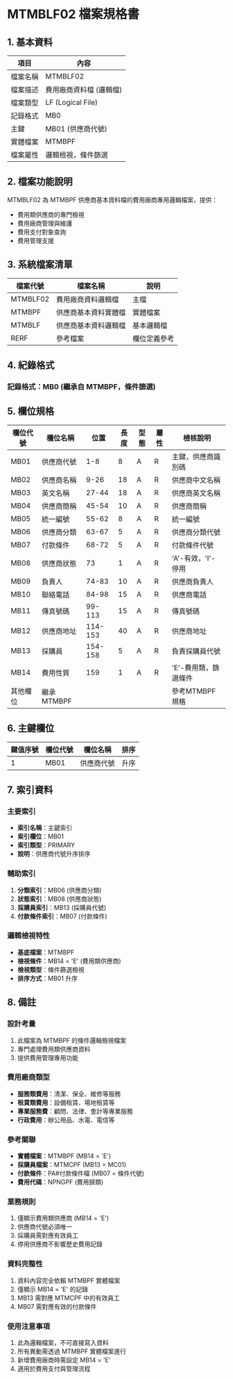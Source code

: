 # MTMBLF02 檔案規格書

## 1. 基本資料

| 項目 | 內容 |
|------|------|
| 檔案名稱 | MTMBLF02 |
| 檔案描述 | 費用廠商資料檔 (邏輯檔) |
| 檔案類型 | LF (Logical File) |
| 記錄格式 | MB0 |
| 主鍵 | MB01 (供應商代號) |
| 實體檔案 | MTMBPF |
| 檔案屬性 | 邏輯檢視，條件篩選 |

## 2. 檔案功能說明

MTMBLF02 為 MTMBPF 供應商基本資料檔的費用廠商專用邏輯檔案，提供：
- 費用類供應商的專門檢視
- 費用廠商管理與維護
- 費用支付對象查詢
- 費用管理支援

## 3. 系統檔案清單

| 檔案代號 | 檔案名稱 | 說明 |
|----------|----------|------|
| MTMBLF02 | 費用廠商資料邏輯檔 | 主檔 |
| MTMBPF | 供應商基本資料實體檔 | 實體檔案 |
| MTMBLF | 供應商基本資料邏輯檔 | 基本邏輯檔 |
| RERF | 參考檔案 | 欄位定義參考 |

## 4. 紀錄格式

### 記錄格式：MB0 (繼承自 MTMBPF，條件篩選)

## 5. 欄位規格

| 欄位代號 | 欄位名稱 | 位置 | 長度 | 型態 | 屬性 | 檢核說明 |
|----------|----------|------|------|------|------|----------|
| MB01 | 供應商代號 | 1-8 | 8 | A | R | 主鍵，供應商識別碼 |
| MB02 | 供應商名稱 | 9-26 | 18 | A | R | 供應商中文名稱 |
| MB03 | 英文名稱 | 27-44 | 18 | A | R | 供應商英文名稱 |
| MB04 | 供應商簡稱 | 45-54 | 10 | A | R | 供應商簡稱 |
| MB05 | 統一編號 | 55-62 | 8 | A | R | 統一編號 |
| MB06 | 供應商分類 | 63-67 | 5 | A | R | 供應商分類代號 |
| MB07 | 付款條件 | 68-72 | 5 | A | R | 付款條件代號 |
| MB08 | 供應商狀態 | 73 | 1 | A | R | 'A'-有效，'I'-停用 |
| MB09 | 負責人 | 74-83 | 10 | A | R | 供應商負責人 |
| MB10 | 聯絡電話 | 84-98 | 15 | A | R | 供應商電話 |
| MB11 | 傳真號碼 | 99-113 | 15 | A | R | 傳真號碼 |
| MB12 | 供應商地址 | 114-153 | 40 | A | R | 供應商地址 |
| MB13 | 採購員 | 154-158 | 5 | A | R | 負責採購員代號 |
| MB14 | 費用性質 | 159 | 1 | A | R | 'E'-費用類，篩選條件 |
| 其他欄位 | 繼承MTMBPF | | | | | 參考MTMBPF規格 |

## 6. 主鍵欄位

| 鍵值序號 | 欄位代號 | 欄位名稱 | 排序 |
|----------|----------|----------|------|
| 1 | MB01 | 供應商代號 | 升序 |

## 7. 索引資料

### 主要索引
- **索引名稱**：主鍵索引
- **索引欄位**：MB01
- **索引類型**：PRIMARY
- **說明**：供應商代號升序排序

### 輔助索引
1. **分類索引**：MB06 (供應商分類)
2. **狀態索引**：MB08 (供應商狀態)
3. **採購員索引**：MB13 (採購員代號)
4. **付款條件索引**：MB07 (付款條件)

### 邏輯檢視特性
- **基底檔案**：MTMBPF
- **檢視條件**：MB14 = 'E' (費用類供應商)
- **檢視類型**：條件篩選檢視
- **排序方式**：MB01 升序

## 8. 備註

### 設計考量
1. 此檔案為 MTMBPF 的條件邏輯檢視檔案
2. 專門處理費用類供應商資料
3. 提供費用管理專用功能

### 費用廠商類型
- **服務類費用**：清潔、保全、維修等服務
- **租賃類費用**：設備租賃、場地租賃等
- **專業服務費**：顧問、法律、會計等專業服務
- **行政費用**：辦公用品、水電、電信等

### 參考關聯
- **實體檔案**：MTMBPF (MB14 = 'E')
- **採購員檔案**：MTMCPF (MB13 = MC01)
- **付款條件**：PA#付款條件檔 (MB07 = 條件代號)
- **費用代碼**：NPNGPF (費用歸類)

### 業務規則
1. 僅顯示費用類供應商 (MB14 = 'E')
2. 供應商代號必須唯一
3. 採購員需對應有效員工
4. 停用供應商不影響歷史費用記錄

### 資料完整性
1. 資料內容完全依賴 MTMBPF 實體檔案
2. 僅顯示 MB14 = 'E' 的記錄
3. MB13 需對應 MTMCPF 中的有效員工
4. MB07 需對應有效的付款條件

### 使用注意事項
1. 此為邏輯檔案，不可直接寫入資料
2. 所有異動需透過 MTMBPF 實體檔案進行
3. 新增費用廠商時需設定 MB14 = 'E'
4. 適用於費用支付與管理流程 